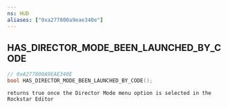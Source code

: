 ```yaml
---
ns: HUD
aliases: ["0xa277800a9eae340e"]
---
```

## HAS_DIRECTOR_MODE_BEEN_LAUNCHED_BY_CODE

```c
// 0xA277800A9EAE340E
bool HAS_DIRECTOR_MODE_BEEN_LAUNCHED_BY_CODE();
```

```
returns true once the Director Mode menu option is selected in the Rockstar Editor
```
